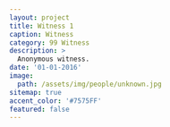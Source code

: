 ```yaml
---
layout: project
title: Witness 1
caption: Witness
category: 99 Witness
description: >
  Anonymous witness.
date: '01-01-2016'
image: 
  path: /assets/img/people/unknown.jpg
sitemap: true
accent_color: '#7575FF'
featured: false
---
```

